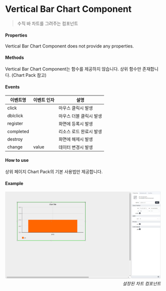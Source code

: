 # Vertical Bar Chart Component
> 수직 바 차트를 그려주는 컴포넌트

#### Properties
Vertical Bar Chart Component does not provide any properties.

#### Methods
Vertical Bar Chart Component는 함수를 제공하지 않습니다. 상위 함수만 존재합니다. (Chart Pack 참고)

#### Events
|이벤트명|이벤트 인자|설명|
|---|---|---|
|click||마우스 클릭시 발생|
|dblclick||마우스 더블 클릭시 발생|
|register||화면에 등록시 발생|
|completed||리소스 로드 완료시 발생|
|destroy||화면에 해제시 발생|
|change|value|데이터 변경시 발생|

#### How to use

상위 페이지 Chart Pack의 기본 사용법만 제공합니다.

#### Example

![gras](./images/vertical_bar.png)
<p align="right" style="margin-top: -.85em;font-style: italic;">설정된 차트 컴포넌트</p>